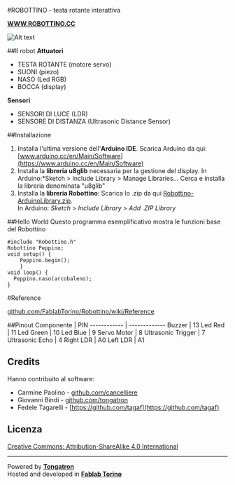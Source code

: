 
#ROBOTTINO - testa rotante interattiva

[**WWW.ROBOTTINO.CC**](http://robottino.cc/test/)

![Alt text](http://robottino.cc/test/img/robottino-stardust-600x600.jpg "Robottino")



##Il robot
**Attuatori**

- TESTA ROTANTE (motore servo)
- SUONI (piezo)
- NASO (Led RGB)
- BOCCA (display)

**Sensori**

- SENSORI DI LUCE (LDR)
- SENSORE DI DISTANZA (Ultrasonic Distance Sensor)

##Installazione

 1. Installa l'ultima versione dell'**Arduino IDE**. Scarica Arduino da qui: [www.arduino.cc/en/Main/Software](https://www.arduino.cc/en/Main/Software)
 2. Installa la **libreria u8glib** necessaria per la gestione del display.
In Arduino:*Sketch > Include Library > Manage Libraries...
Cerca e installa la libreria denominata "u8glib"
 3. Installa la **libreria Robottino**:
 Scarica lo .zip da qui [Robottino-ArduinoLibrary.zip](https://github.com/FablabTorino/Robottino/blob/master/Software/Robottino-ArduinoLibrary/Robottino-ArduinoLibrary.zip).		
 In Arduino: *Sketch > Include Library > Add .ZIP Library*


##Hello World
Questo programma esemplificativo mostra le funzioni base del Robottino

```Arduino
#include "Robottino.h"
Robottino Peppino;
void setup() {
  	Peppino.begin();
	}
void loop() {
  Peppino.naso(arcobaleno);
}
```

#Reference

[github.com/FablabTorino/Robottino/wiki/Reference](https://github.com/FablabTorino/Robottino/wiki/Reference)

##Pinout
Componente | PIN
------------ | -------------
Buzzer | 13
Led Red | 11
Led Green | 10
Led Blue | 9
Servo Motor | 8
Ultrasonic Trigger | 7
Ultrasonic Echo | 4
Right LDR | A0
Left LDR | A1


## Credits
Hanno contribuito al software:

- Carmine Paolino - [github.com/cancelliere](https://github.com/cancelliere)
- Giovanni Bindi - [github.com/tongatron](https://github.com/tongatron)
- Fedele Tagarelli - [https://github.com/tagaf](https://github.com/tagaf)

## Licenza
[Creative Commons: Attribution-ShareAlike 4.0 International](http://creativecommons.org/licenses/by-sa/4.0/)

***
Powered by [**Tongatron**](http://tongatron.it/)  
Hosted and developed in [**Fablab Torino**](http://fablabtorino.org/)
